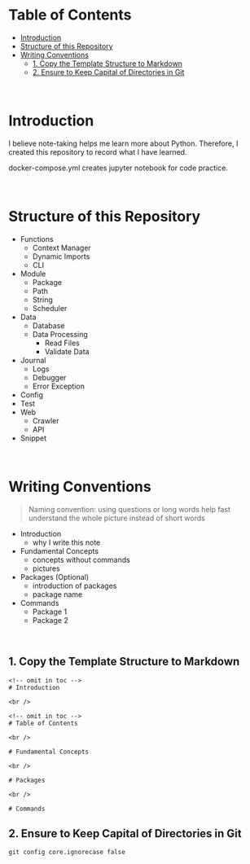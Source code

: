 <!-- omit in toc -->
# Table of Contents

- [Introduction](#introduction)
- [Structure of this Repository](#structure-of-this-repository)
- [Writing Conventions](#writing-conventions)
  - [1. Copy the Template Structure to Markdown](#1-copy-the-template-structure-to-markdown)
  - [2. Ensure to Keep Capital of Directories in Git](#2-ensure-to-keep-capital-of-directories-in-git)

<br />


# Introduction

I believe note-taking helps me learn more about Python. Therefore, I created this repository to record what I have learned.

docker-compose.yml creates jupyter notebook for code practice. 

<br />

# Structure of this Repository

* Functions
  * Context Manager
  * Dynamic Imports
  * CLI
* Module
  * Package
  * Path
  * String
  * Scheduler
* Data
  * Database
  * Data Processing
    * Read Files
    * Validate Data
* Journal
  * Logs
  * Debugger
  * Error Exception
* Config
* Test
* Web
  * Crawler
  * API
* Snippet

<br />

# Writing Conventions

> Naming convention: using questions or long words help fast understand the whole picture instead of short words

* Introduction
  * why I write this note
* Fundamental Concepts
  * concepts without commands
  * pictures
* Packages (Optional)
  * introduction of packages
  * package name
* Commands 
  * Package 1
  * Package 2

<br />

## 1. Copy the Template Structure to Markdown

```
<!-- omit in toc -->
# Introduction

<br />

<!-- omit in toc -->
# Table of Contents

<br />

# Fundamental Concepts

<br />

# Packages

<br />

# Commands 

```

## 2. Ensure to Keep Capital of Directories in Git
```
git config core.ignorecase false
```



